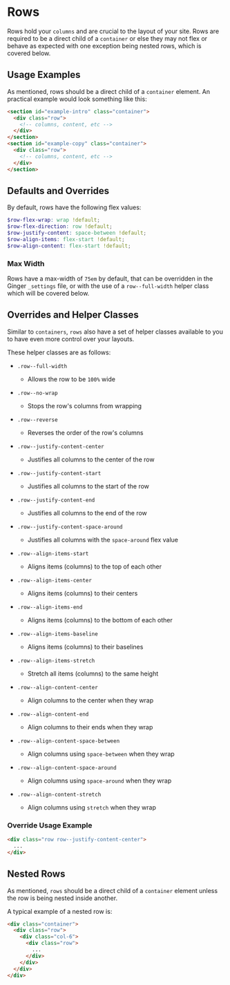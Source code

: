 # Rows

Rows hold your `columns` and are crucial to the layout of your site. Rows are required
to be a direct child of a `container` or else they may not flex or behave as expected
with one exception being nested rows, which is covered below.

## Usage Examples

As mentioned, rows should be a direct child of a `container` element. An practical
example would look something like this:

```html
<section id="example-intro" class="container">
  <div class="row">
    <!-- columns, content, etc -->
  </div>
</section>
<section id="example-copy" class="container">
  <div class="row">
    <!-- columns, content, etc -->
  </div>
</section>
```

## Defaults and Overrides

By default, rows have the following flex values:

```scss
$row-flex-wrap: wrap !default;
$row-flex-direction: row !default;
$row-justify-content: space-between !default;
$row-align-items: flex-start !default;
$row-align-content: flex-start !default;
```

### Max Width

Rows have a max-width of `75em` by default, that can be overridden in the Ginger
`_settings` file, or with the use of a `row--full-width` helper class which will
be covered below.

## Overrides and Helper Classes

Similar to `containers`, `rows` also have a set of helper classes available to you
to have even more control over your layouts.

These helper classes are as follows:

- `.row--full-width`

  - Allows the row to be `100%` wide

- `.row--no-wrap`

  - Stops the row's columns from wrapping

- `.row--reverse`

  - Reverses the order of the row's columns

- `.row--justify-content-center`

  - Justifies all columns to the center of the row

- `.row--justify-content-start`

  - Justifies all columns to the start of the row

- `.row--justify-content-end`

  - Justifies all columns to the end of the row

- `.row--justify-content-space-around`

  - Justifies all columns with the `space-around` flex value

- `.row--align-items-start`

  - Aligns items (columns) to the top of each other

- `.row--align-items-center`

  - Aligns items (columns) to their centers

- `.row--align-items-end`

  - Aligns items (columns) to the bottom of each other

- `.row--align-items-baseline`

  - Aligns items (columns) to their baselines

- `.row--align-items-stretch`

  - Stretch all items (columns) to the same height

- `.row--align-content-center`

  - Align columns to the center when they wrap

- `.row--align-content-end`

  - Align columns to their ends when they wrap

- `.row--align-content-space-between`

  - Align columns using `space-between` when they wrap

- `.row--align-content-space-around`

  - Align columns using `space-around` when they wrap

- `.row--align-content-stretch`
  - Align columns using `stretch` when they wrap

### Override Usage Example

```html
<div class="row row--justify-content-center">
  ...
</div>
```

## Nested Rows

As mentioned, `rows` should be a direct child of a `container` element unless the
row is being nested inside another.

A typical example of a nested row is:

```html
<div class="container">
  <div class="row">
    <div class="col-6">
      <div class="row">
        ...
      </div>
    </div>
  </div>
</div>
```
